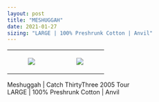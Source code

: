 ```yaml
---
layout: post
title: "MESHUGGAH"
date: 2021-01-27
sizing: "LARGE | 100% Preshrunk Cotton | Anvil"
---
```




<table style="width:100%;"><tr><td style="vertical-align:top;">
      <figure class="tmblr-full" data-orig-height="2048" data-orig-width="1365" data-orig-src="https://concertshirts.netlify.app/shirts/0084/0084-01.jpg"><img src="https://64.media.tumblr.com/cb0abda582aabe8faea0a645b1ae50ad/316141a90be1d060-6e/s540x810/a9830136ce0ff7ec37eb09dc1b1faeb6f3da9e24.jpg" data-orig-height="2048" data-orig-width="1365" data-orig-src="https://concertshirts.netlify.app/shirts/0084/0084-01.jpg"/></figure></td>
    <td style="vertical-align:top;">
      <figure class="tmblr-full" data-orig-height="2048" data-orig-width="1365" data-orig-src="https://concertshirts.netlify.app/shirts/0084/0084-02.jpg"><img src="https://64.media.tumblr.com/7a8c8633ff195e460e078254d981d4ce/316141a90be1d060-cc/s540x810/121bf0c41b5a450423e5f30cbc491cf664eeb5df.jpg" data-orig-height="2048" data-orig-width="1365" data-orig-src="https://concertshirts.netlify.app/shirts/0084/0084-02.jpg"/></figure></td>
  </tr></table><p>
  Meshuggah | Catch ThirtyThree 2005 Tour<br/>LARGE | 100% Preshrunk Cotton | Anvil
</p>
